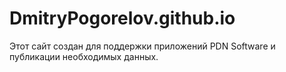 # DmitryPogorelov.github.io
Этот сайт создан для поддержки приложений PDN Software и публикации необходимых данных.
